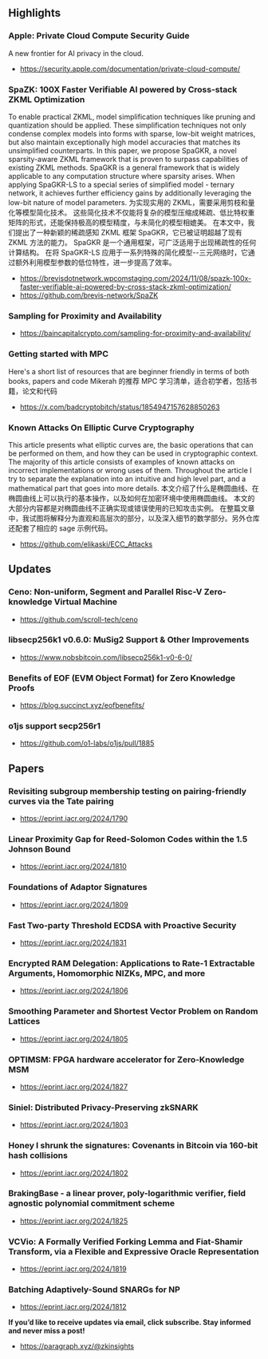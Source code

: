 ## Highlights
### Apple: Private Cloud Compute Security Guide
A new frontier for AI privacy in the cloud.
- <https://security.apple.com/documentation/private-cloud-compute/>
### SpaZK: 100X Faster Verifiable AI powered by Cross-stack ZKML Optimization
To enable practical ZKML, model simplification techniques like pruning and quantization should be applied. These simplification techniques not only condense complex models into forms with sparse, low-bit weight matrices, but also maintain exceptionally high model accuracies that matches its unsimplified counterparts. In this paper, we propose SpaGKR, a novel sparsity-aware ZKML framework that is proven to surpass capabilities of existing ZKML methods. SpaGKR is a general framework that is widely applicable to any computation structure where sparsity arises. When applying SpaGKR-LS to a special series of simplified model - ternary network, it achieves further efficiency gains by additionally leveraging the low-bit nature of model parameters.
为实现实用的 ZKML，需要采用剪枝和量化等模型简化技术。 这些简化技术不仅能将复杂的模型压缩成稀疏、低比特权重矩阵的形式，还能保持极高的模型精度，与未简化的模型相媲美。 在本文中，我们提出了一种新颖的稀疏感知 ZKML 框架 SpaGKR，它已被证明超越了现有 ZKML 方法的能力。 SpaGKR 是一个通用框架，可广泛适用于出现稀疏性的任何计算结构。 在将 SpaGKR-LS 应用于一系列特殊的简化模型--三元网络时，它通过额外利用模型参数的低位特性，进一步提高了效率。
- <https://brevisdotnetwork.wpcomstaging.com/2024/11/08/spazk-100x-faster-verifiable-ai-powered-by-cross-stack-zkml-optimization/>
- <https://github.com/brevis-network/SpaZK>
### Sampling for Proximity and Availability
- <https://baincapitalcrypto.com/sampling-for-proximity-and-availability/>
### Getting started with MPC
Here's a short list of resources that are beginner friendly in terms of both books, papers and code
Mikerah 的推荐 MPC 学习清单，适合初学者，包括书籍，论文和代码
- <https://x.com/badcryptobitch/status/1854947157628850263>
### Known Attacks On Elliptic Curve Cryptography
This article presents what elliptic curves are, the basic operations that can be performed on them, and how they can be used in cryptographic context. The majority of this article consists of examples of known attacks on incorrect implementations or wrong uses of them. Throughout the article I try to separate the explanation into an intuitive and high level part, and a mathematical part that goes into more details. 
本文介绍了什么是椭圆曲线、在椭圆曲线上可以执行的基本操作，以及如何在加密环境中使用椭圆曲线。 本文的大部分内容都是对椭圆曲线不正确实现或错误使用的已知攻击实例。 在整篇文章中，我试图将解释分为直观和高层次的部分，以及深入细节的数学部分。另外仓库还配套了相应的 sage 示例代码。
- <https://github.com/elikaski/ECC_Attacks>

## Updates
### Ceno: Non-uniform, Segment and Parallel Risc-V Zero-knowledge Virtual Machine
- <https://github.com/scroll-tech/ceno>
### libsecp256k1 v0.6.0: MuSig2 Support & Other Improvements
- <https://www.nobsbitcoin.com/libsecp256k1-v0-6-0/>
### Benefits of EOF (EVM Object Format) for Zero Knowledge Proofs
- <https://blog.succinct.xyz/eofbenefits/>
### o1js support secp256r1
- <https://github.com/o1-labs/o1js/pull/1885>

## Papers
### Revisiting subgroup membership testing on pairing-friendly curves via the Tate pairing
- <https://eprint.iacr.org/2024/1790>
### Linear Proximity Gap for Reed-Solomon Codes within the 1.5 Johnson Bound
- <https://eprint.iacr.org/2024/1810>
### Foundations of Adaptor Signatures
- <https://eprint.iacr.org/2024/1809>
### Fast Two-party Threshold ECDSA with Proactive Security
- <https://eprint.iacr.org/2024/1831>
### Encrypted RAM Delegation: Applications to Rate-1 Extractable Arguments, Homomorphic NIZKs, MPC, and more
- <https://eprint.iacr.org/2024/1806>
### Smoothing Parameter and Shortest Vector Problem on Random Lattices
- <https://eprint.iacr.org/2024/1805>
### OPTIMSM: FPGA hardware accelerator for Zero-Knowledge MSM
- <https://eprint.iacr.org/2024/1827>
### Siniel: Distributed Privacy-Preserving zkSNARK
- <https://eprint.iacr.org/2024/1803>
### Honey I shrunk the signatures: Covenants in Bitcoin via 160-bit hash collisions
- <https://eprint.iacr.org/2024/1802>
### BrakingBase - a linear prover, poly-logarithmic verifier, field agnostic polynomial commitment scheme
- <https://eprint.iacr.org/2024/1825>
### VCVio: A Formally Verified Forking Lemma and Fiat-Shamir Transform, via a Flexible and Expressive Oracle Representation
- <https://eprint.iacr.org/2024/1819>
### Batching Adaptively-Sound SNARGs for NP
- <https://eprint.iacr.org/2024/1812>

**If you’d like to receive updates via email, click subscribe. Stay informed and never miss a post!**

- <https://paragraph.xyz/@zkinsights>
